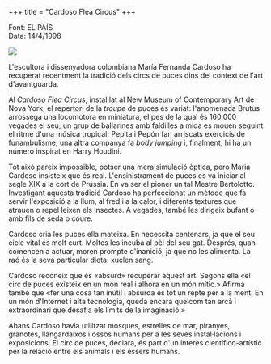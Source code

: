 +++
title = "Cardoso Flea Circus"
+++

Font: EL PAÍS  
Data: 14/4/1998

![](/uploads/2000/cardoso.jpg)

L'escultora i dissenyadora colombiana María Fernanda Cardoso ha recuperat recentment la tradició dels circs de puces dins del context de l'art d'avantguarda.

Al *Cardoso Flea Circus*, instal·lat al New Museum of Contemporary Art de Nova York, el repertori de la *troupe* de puces és variat: l'anomenada Brutus arrossega una locomotora en miniatura, el pes de la qual és 160.000 vegades el seu; un grup de ballarines amb faldilles a mida es mouen seguint el ritme d'una música tropical; Pepita i Pepón fan arriscats exercicis de funambulisme; una altra companya fa *body jumping* i, finalment, hi ha un número inspirat en Harry Houdini.

Tot això pareix impossible, potser una mera simulació òptica, però Maria Cardoso insisteix que és real. L'ensinistrament de puces es va iniciar al segle XIX a la cort de Prússia. En va ser el pioner un tal Mestre Bertolotto. Investigant aquesta tradició Cardoso ha perfeccionat un mètode que fa servir l'exposició a la llum, al fred i a la calor, i diferents textures que atrauen o repel·leixen els insectes. A vegades, també les dirigeix bufant o amb fils de seda o coure.

Cardoso cria les puces ella mateixa. En necessita centenars, ja que el seu cicle vital és molt curt. Moltes les incuba al pèl del seu gat. Després, quan comencen a actuar, moren prompte d'inanició, ja que no les alimenta. La raó és la seva particular dieta: xuclen sang.

Cardoso reconeix que és «absurd» recuperar aquest art. Segons ella «el circ de puces existeix en un món real i alhora en un món mític.» Afirma també que «fer una cosa tan inútil i absurda és tot un repte per a la ment. En un món d'Internet i alta tecnologia, queda encara quelcom tan arcà i extraordinari que desafia els límits de la imaginació.»

Abans Cardoso havia utilitzat mosques, estrelles de mar, piranyes, granotes, llangardaixos i ossos humans per a les seves instal·lacions i exposicions. El circ de puces, declara, és part d'un interès científico-artístic per la relació entre els animals i els éssers humans.

